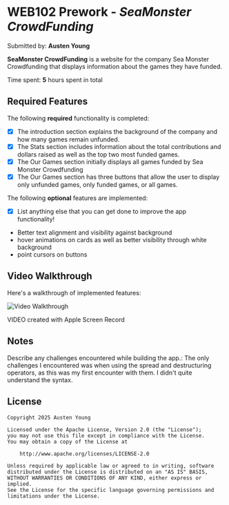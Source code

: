# WEB102 Prework - *SeaMonster CrowdFunding*

Submitted by: **Austen Young**

**SeaMonster CrowdFunding** is a website for the company Sea Monster Crowdfunding that displays information about the games they have funded.

Time spent: **5** hours spent in total

## Required Features

The following **required** functionality is completed:

* [X] The introduction section explains the background of the company and how many games remain unfunded.
* [X] The Stats section includes information about the total contributions and dollars raised as well as the top two most funded games.
* [X] The Our Games section initially displays all games funded by Sea Monster Crowdfunding
* [X] The Our Games section has three buttons that allow the user to display only unfunded games, only funded games, or all games.

The following **optional** features are implemented:

* [X] List anything else that you can get done to improve the app functionality!
* Better text alignment and visibility against background 
* hover animations on cards as well as better visibility through white background
* point cursors on buttons

## Video Walkthrough

Here's a walkthrough of implemented features:

<img src='https://i.imgur.com/1KWb0Re.gif' title='Video Walkthrough' width='' alt='Video Walkthrough' />

VIDEO created with Apple Screen Record


## Notes

Describe any challenges encountered while building the app.:
The only challenges I encountered was when using the spread and destructuring operators, as this was my first encounter 
with them. I didn't quite understand the syntax.

## License

    Copyright 2025 Austen Young

    Licensed under the Apache License, Version 2.0 (the "License");
    you may not use this file except in compliance with the License.
    You may obtain a copy of the License at

        http://www.apache.org/licenses/LICENSE-2.0

    Unless required by applicable law or agreed to in writing, software
    distributed under the License is distributed on an "AS IS" BASIS,
    WITHOUT WARRANTIES OR CONDITIONS OF ANY KIND, either express or implied.
    See the License for the specific language governing permissions and
    limitations under the License.
